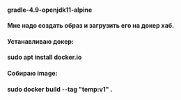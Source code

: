 #### gradle-4.9-openjdk11-alpine
#### Мне надо создать образ и загрузить его на докер хаб.
#### Устанавливаю докер:
#### sudo apt install docker.io
#### Собираю image:
#### sudo docker build --tag "temp:v1" .
